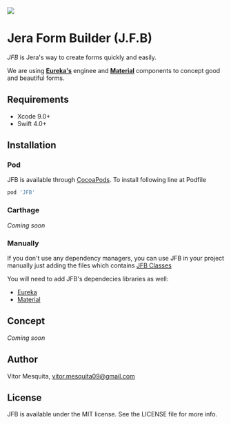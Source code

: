 <img src="https://github.com/vitormesquita/JFB/blob/develop/Assets/img_logo_jera.png">

# Jera Form Builder (J.F.B)

*JFB* is Jera's way to create forms quickly and easily. 

We are using [**Eureka's**](https://github.com/xmartlabs/Eureka) enginee and [**Material**](https://github.com/CosmicMind/Material) components to concept good and beautiful forms.

## Requirements 

- Xcode 9.0+
- Swift 4.0+

## Installation

### Pod

JFB is available through [CocoaPods](http://cocoapods.org). To install following line at Podfile

```ruby
pod 'JFB'
```

### Carthage

*Coming soon*

### Manually

If you don't use any dependency managers, you can use JFB in your project manually just adding the files which contains [JFB Classes](https://github.com/vitormesquita/JFB/tree/master/Source)

You will need to add JFB's dependecies libraries as well:

- [Eureka](https://github.com/xmartlabs/Eureka)
- [Material](https://github.com/CosmicMind/Material)

## Concept

*Coming soon*


## Author

Vitor Mesquita, vitor.mesquita09@gmail.com

## License

JFB is available under the MIT license. See the LICENSE file for more info.